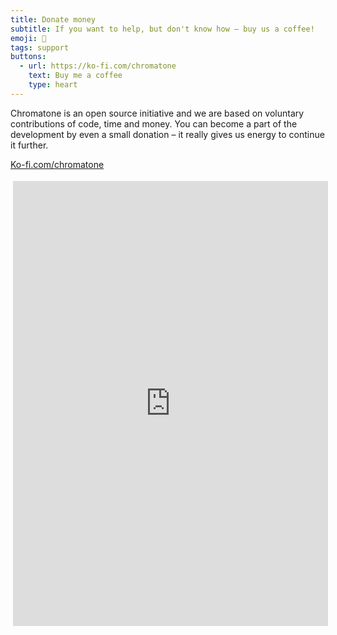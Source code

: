 ```yaml
---
title: Donate money
subtitle: If you want to help, but don't know how – buy us a coffee!
emoji: 💸
tags: support
buttons:
  - url: https://ko-fi.com/chromatone
    text: Buy me a coffee
    type: heart
---
```


Chromatone is an open source initiative and we are based on voluntary contributions of code, time and money. You can become a part of the development by even a small donation – it really gives us energy to continue it further.

[Ko-fi.com/chromatone](https://ko-fi.com/chromatone)

<iframe id='kofiframe' src='https://ko-fi.com/chromatone/?hidefeed=true&widget=true&embed=true&preview=true' style='border:none;width:100%;padding:4px;background:transparent;' height='712' title='chromatone'></iframe>
